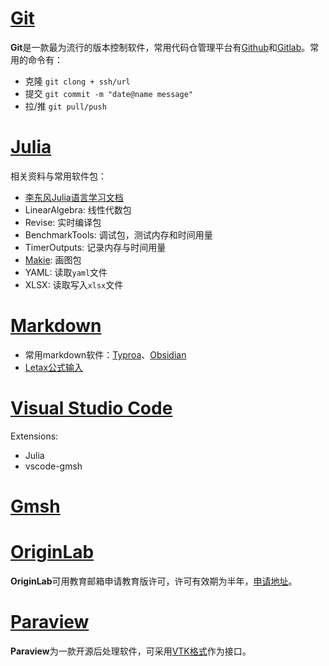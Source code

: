 # [Git](https://git-scm.com/)
**Git**是一款最为流行的版本控制软件，常用代码仓管理平台有[Github](https://github.com/)和[Gitlab](https://about.gitlab.com/)。常用的命令有：
- 克隆 `git clong + ssh/url`
- 提交 `git commit -m "date@name message"`
- 拉/推 `git pull/push`

# [Julia](https://julialang.org/)
相关资料与常用软件包：
- [李东风Julia语言学习文档](https://www.math.pku.edu.cn/teachers/lidf/docs/Julia/html/_book/index.html)
- LinearAlgebra: 线性代数包
- Revise: 实时编译包
- BenchmarkTools: 调试包，测试内存和时间用量
- TimerOutputs: 记录内存与时间用量
- [Makie](https://docs.makie.org/stable/): 画图包
- YAML: 读取`yaml`文件
- XLSX: 读取写入`xlsx`文件

# [Markdown](https://www.markdownguide.org/)
- 常用markdown软件：[Typroa](https://typora.io/)、[Obsidian](https://obsidian.md/)
- [Letax公式输入](https://katex.org/docs/supported.html)

# [Visual Studio Code](https://code.visualstudio.com/)
Extensions:
- Julia
- vscode-gmsh

# [Gmsh](https://gmsh.info/)
# [OriginLab](https://www.originlab.com/)
**OriginLab**可用教育邮箱申请教育版许可，许可有效期为半年，[申请地址](https://www.originlab.com/originprolearning.aspx)。
# [Paraview](https://www.paraview.org/)
**Paraview**为一款开源后处理软件，可采用[VTK格式](https://kitware.github.io/vtk-examples/site/VTKFileFormats/)作为接口。
